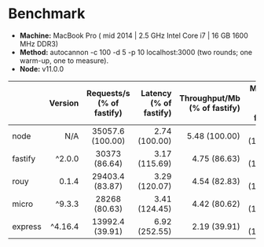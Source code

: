 # Benchmark

- **Machine:** MacBook Pro ( mid 2014 | 2.5 GHz Intel Core i7 | 16 GB 1600 MHz DDR3)
- **Method:** autocannon -c 100 -d 5 -p 10 localhost:3000 (two rounds; one warm-up, one to measure).
- **Node:** v11.0.0

|         | Version | Requests/s (% of fastify) | Latency (% of fastify) | Throughput/Mb (% of fastify) | Memory MB (% of fastify) |
| :------ | ------: | :-----------------------: | ---------------------: | ---------------------------: | -----------------------: |
| node    |     N/A |     35057.6 (100.00)      |          2.74 (100.00) |                5.48 (100.00) |           58.30 (100.00) |
| fastify |  ^2.0.0 |       30373 (86.64)       |          3.17 (115.69) |                 4.75 (86.63) |           66.02 (113.23) |
| rouy    |   0.1.4 |      29403.4 (83.87)      |          3.29 (120.07) |                 4.54 (82.83) |           67.51 (115.79) |
| micro   |  ^9.3.3 |       28268 (80.63)       |          3.41 (124.45) |                 4.42 (80.62) |           63.74 (109.32) |
| express | ^4.16.4 |      13992.4 (39.91)      |          6.92 (252.55) |                 2.19 (39.91) |           67.00 (114.92) |
